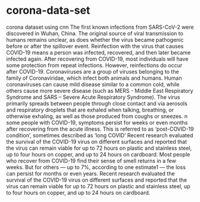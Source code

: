 # corona-data-set
corona dataset using cnn
The first known infections from SARS-CoV-2 were discovered in Wuhan, China. The original source of viral transmission to humans remains unclear, as does whether the virus became pathogenic before or after the spillover event.
Reinfection with the virus that causes COVID-19 means a person was infected, recovered, and then later became infected again. After recovering from COVID-19, most individuals will have some protection from repeat infections. However, reinfections do occur after COVID-19.
Coronaviruses are a group of viruses belonging to the family of Coronaviridae, which infect both animals and humans. Human coronaviruses can cause mild disease similar to a common cold, while others cause more severe disease (such as MERS - Middle East Respiratory Syndrome and SARS – Severe Acute Respiratory Syndrome).
The virus primarily spreads between people through close contact and via aerosols and respiratory droplets that are exhaled when talking, breathing, or otherwise exhaling, as well as those produced from coughs or sneezes.
n some people with COVID-19, symptoms persist for weeks or even months after recovering from the acute illness. This is referred to as ‘post-COVID-19 condition’, sometimes described as ‘long COVID’
Recent research evaluated the survival of the COVID-19 virus on different surfaces and reported that the virus can remain viable for up to 72 hours on plastic and stainless steel, up to four hours on copper, and up to 24 hours on cardboard.
Most people who recover from COVID-19 find their sense of smell returns in a few weeks. But for others — up to 7%, according to one estimate1 — the loss can persist for months or even years.
Recent research evaluated the survival of the COVID-19 virus on different surfaces and reported that the virus can remain viable for up to 72 hours on plastic and stainless steel, up to four hours on copper, and up to 24 hours on cardboard.
